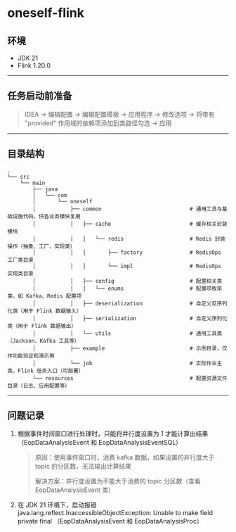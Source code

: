 # oneself-flink
## 环境
- JDK 21
- Flink 1.20.0
---
## 任务启动前准备
> IDEA -> 编辑配置 -> 编辑配置模板 -> 应用程序 -> 修改选项 -> 将带有 "provided" 作用域的依赖项添加到类路径勾选 -> 应用
---
## 目录结构
```text
.
└── src
    └── main
        ├── java
        │   └── com
        │       └── oneself
        │           ├── common                            # 通用工具与基础设施代码，供各业务模块复用
        │           │   ├── cache                         # 缓存相关封装模块
        │           │   │   └── redis                     # Redis 封装操作（抽象、工厂、实现类）
        │           │   │       ├── factory               # RedisOps 工厂类目录
        │           │   │       └── impl                  # RedisOps 实现类目录
        │           │   ├── config                        # 配置相关类
        │           │   │   └── enums                     # 配置项枚举类，如 Kafka、Redis 配置项
        │           │   ├── deserialization               # 自定义反序列化类（用于 Flink 数据输入）
        │           │   ├── serialization                 # 自定义序列化类（用于 Flink 数据输出）
        │           │   └── utils                         # 通用工具类（Jackson、Kafka 工具等）
        │           ├── example                           # 示例目录，仅作功能验证和演示用
        │           └── job                               # 实际作业主类，Flink 任务入口（可部署）
        └── resources                                     # 配置资源文件目录（日志、应用配置等）
```
---
## 问题记录
1. 根据事件时间窗口进行处理时，只能将并行度设置为 1 才能计算出结果 （EopDataAnalysisEvent 和 EopDataAnalysisEventSQL）
    > 原因：使用事件窗口时，消费 kafka 数据，如果设置的并行度大于 topic 的分区数，无法输出计算结果
    > 
    > 解决方案：并行度设置为不能大于消费的 topic 分区数（查看 EopDataAnalysisEvent 类）
2. 在 JDK 21 环境下，启动报错 java.lang.reflect.InaccessibleObjectException: Unable to make field private final （EopDataAnalysisEvent 和 EopDataAnalysisProc）